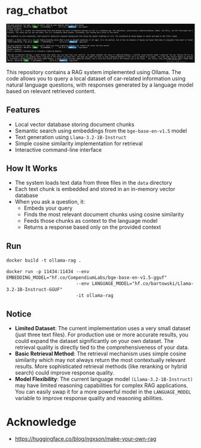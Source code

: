 # rag_chatbot

![Alt text](img.png)  

This repository contains a RAG system implemented using Ollama. The code allows you to query a local dataset of car-related information using natural language questions, with responses generated by a language model based on relevant retrieved content.

## Features  
- Local vector database storing document chunks
- Semantic search using embeddings from the ```bge-base-en-v1.5``` model
- Text generation using ```Llama-3.2-1B-Instruct```
- Simple cosine similarity implementation for retrieval
- Interactive command-line interface

## How It Works

- The system loads text data from three files in the ```data``` directory
- Each text chunk is embedded and stored in an in-memory vector database
- When you ask a question, it:
  - Embeds your query
  - Finds the most relevant document chunks using cosine similarity
  - Feeds those chunks as context to the language model
  - Returns a response based only on the provided context

## Run

```
docker build -t ollama-rag .
```
```
docker run -p 11434:11434 --env EMBEDDING_MODEL="hf.co/CompendiumLabs/bge-base-en-v1.5-gguf"  
                          --env LANGUAGE_MODEL="hf.co/bartowski/Llama-3.2-1B-Instruct-GGUF"
                          -it ollama-rag
```

## Notice
- <b>Limited Dataset</b>: The current implementation uses a very small dataset (just three text files). For production use or more accurate results, you could expand the dataset significantly on your own dataset. The retrieval quality is directly tied to the comprehensiveness of your data.
- <b>Basic Retrieval Method</b>: The retrieval mechanism uses simple cosine similarity which may not always return the most contextually relevant results. More sophisticated retrieval methods (like reranking or hybrid search) could improve response quality.
- <b>Model Flexibility</b>: The current language model ```(Llama-3.2-1B-Instruct)``` may have limited reasoning capabilities for complex RAG applications. You can easily swap it for a more powerful model in the ```LANGUAGE_MODEL``` variable to improve response quality and reasoning abilities.

# Acknowledge  
- https://huggingface.co/blog/ngxson/make-your-own-rag  

